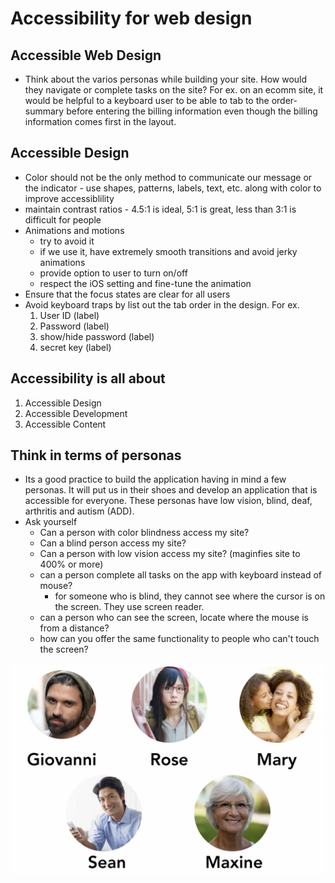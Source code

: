# Accessibility for web design

## Accessible Web Design
- Think about the varios personas while building your site.  How would they navigate or complete tasks on the site?  For ex. on an ecomm site, it would be helpful to a keyboard user to be able to tab to the order-summary before entering the billing information even though the billing information comes first in the layout.

## Accessible Design
- Color should not be the only method to communicate our message or the indicator - use shapes, patterns, labels, text, etc. along with color to improve accessiblility
- maintain contrast ratios - 4.5:1 is ideal, 5:1 is great, less than 3:1 is difficult for people
- Animations and motions 
    - try to avoid it
    - if we use it, have extremely smooth transitions and avoid jerky animations
    - provide option to user to turn on/off
    - respect the iOS setting and fine-tune the animation
- Ensure that the focus states are clear for all users
- Avoid keyboard traps by list out the tab order in the design.  For ex.
    1. User ID (label)
    1. Password (label)
    1. show/hide password (label)
    1. secret key (label)

## Accessibility is all about
1. Accessible Design
1. Accessible Development
1. Accessible Content

## Think in terms of personas
- Its a good practice to build the application having in mind a few personas. It will put us in their shoes and develop an application that is accessible for everyone.  These personas have low vision, blind, deaf, arthritis and autism (ADD).
- Ask yourself
    - Can a person with color blindness access my site?
    - Can a blind person access my site?
    - Can a person with low vision access my site? (maginfies site to 400% or more)
    - can a person complete all tasks on the app with keyboard instead of mouse?
        - for someone who is blind, they cannot see where the cursor is on the screen.  They use screen reader.
    - can a person who can see the screen, locate where the mouse is from a distance?
    - how can you offer the same functionality to people who can't touch the screen?

![alt text](personas.png)